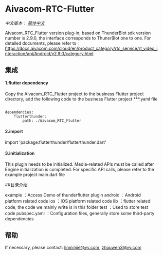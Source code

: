 # Aivacom-RTC-Flutter
*中文版本： [简体中文](README.md)*

Aivacom_RTC_Flutter version plug-in, based on ThunderBlot sdk version number is 2.9.0, the interface corresponds to ThunerBlot one to one.
For detailed documents, please refer to : https://docs.aivacom.com/cloud/en/product_category/rtc_service/rt_video_interaction/api/Android/v2.8.0/category.html

## 集成
#### 1.flutter dependency

Copy the Aivacom_RTC_Flutter project to the business Flutter project directory, add the following code to the business Flutter project ***.yaml file

```

dependencies:
    flutterthunder:
        path: ./Aivacom_RTC_Flutter

```

#### 2.import

import 'package:flutterthunder/flutterthunder.dart'

#### 3.initialization

This plugin needs to be initialized. Media-related APIs must be called after Engine initialization is completed. For specific API calls, please refer to the example project main.dart file

##目录介绍

example ：Access Demo of thunderflutter plugin
android ：Android platform related code
ios ：IOS platform related code
lib ：flutter related code, the code we mainly write is in this folder
test ：Used to store test code
pubspec.yaml ：Configuration files, generally store some third-party dependencies

## 帮助
If necessary, please contact: linminjie@yy.com, zhouwen3@yy.com

